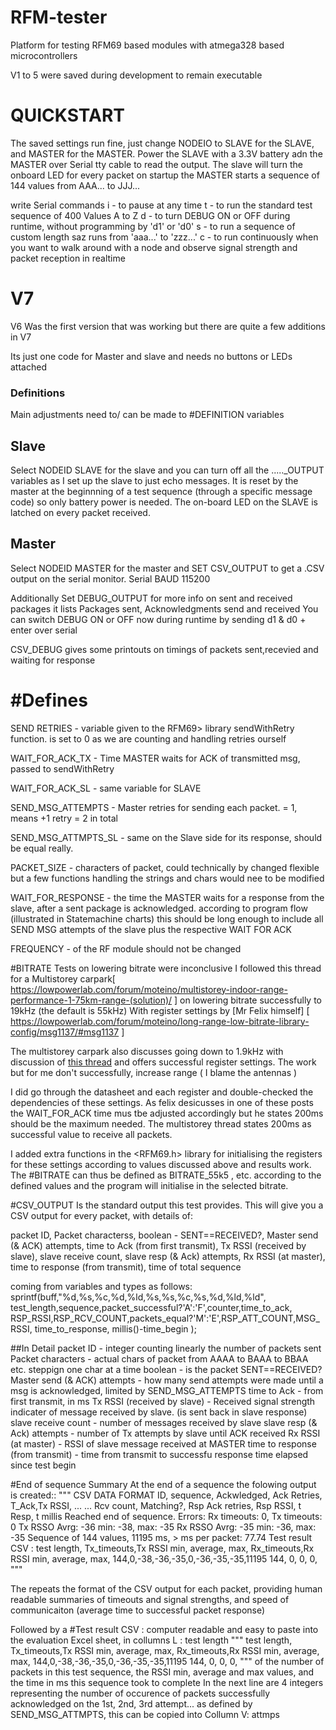 # RFM-tester

Platform for testing RFM69 based modules with atmega328 based microcontrollers

V1 to 5 were saved during development to remain executable

# QUICKSTART
The saved settings run fine, just change NODEIO to SLAVE for the SLAVE, and MASTER for the MASTER.
Power the SLAVE with a 3.3V battery adn the MASTER over Serial tty cable to read the output.
The slave will turn the onboard LED for every packet
on startup the MASTER starts a sequence of 144 values from AAA... to JJJ...

write Serial commands 
i - to pause at any time
t - to run the standard test sequence of 400 Values A to Z
d - to turn DEBUG ON or OFF during runtime, without programming by 'd1' or 'd0'
s - to run a sequence of custom length saz runs from 'aaa...' to 'zzz...'
c - to run continuously when you want to walk around with a node and observe signal strength and packet reception in realtime


# V7
V6 Was the first version that was working but there are quite a few additions in V7

Its just one code for  Master and slave and needs no buttons or LEDs attached

### Definitions
Main adjustments need to/ can be made to #DEFINITION variables

## Slave
Select NODEID SLAVE for the slave
and you can turn off all the ....._OUTPUT variables as I set up the slave to just echo messages.
It is reset by the master at the beginnning of a test sequence (through a specific message code) so only battery power is needed.
The on-board LED on the SLAVE is latched on every packet received.

## Master
Select NODEID MASTER for the master
and SET CSV_OUTPUT to get a .CSV output on the serial monitor.
Serial BAUD 115200

Additionally Set DEBUG_OUTPUT for more info on sent and received packages
it lists Packages sent, Acknowledgments send and received 
You can switch DEBUG ON or OFF now during runtime by sending d1 & d0 + enter over serial

CSV_DEBUG gives some printouts on timings of packets sent,recevied and waiting for response

# #Defines
SEND RETRIES - variable given to the RFM69> library sendWithRetry function. is set to 0 as we are counting and handling retries ourself

WAIT_FOR_ACK_TX - Time MASTER waits for ACK of transmitted msg, passed to sendWithRetry

WAIT_FOR_ACK_SL - same variable for SLAVE

SEND_MSG_ATTEMPTS - Master retries for sending each packet. = 1, means +1 retry = 2 in total

SEND_MSG_ATTMPTS_SL - same on the Slave side for its response, should be equal really.

PACKET_SIZE - characters of packet, could technically by changed flexible but a few functions handling the strings and chars would nee to be modified

WAIT_FOR_RESPONSE - the time the MASTER waits for a response from the slave, after a sent package is acknowledged.
					 according to program flow (illustrated in Statemachine charts)  this should be long enough to include all SEND MSG attempts of the slave plus the respective WAIT FOR ACK

FREQUENCY - of the RF module should not be changed

#BITRATE
Tests on lowering bitrate were inconclusive
I followed this thread for a Multistorey carpark[ https://lowpowerlab.com/forum/moteino/multistorey-indoor-range-performance-1-75km-range-(solution)/ ] 
on lowering bitrate successfully to 19kHz (the default is 55kHz)
With register settings by [Mr Felix himself] [ https://lowpowerlab.com/forum/moteino/long-range-low-bitrate-library-config/msg1137/#msg1137 ]

The multistorey carpark also discusses going down to 1.9kHz with discussion of [this thread]( https://lowpowerlab.com/forum/rf-range-antennas-rfm69-library/rfm69hw-range-test!/msg2664/#msg2664 )
and offers successful register settings.
The work but for me don't successfully, increase range
( I blame the antennas )

I did go through the datasheet and each register and double-checked the dependencies of these settings.
As felix desicusses in one of these posts the WAIT_FOR_ACK time mus tbe adjusted accordingly but he states 200ms should be the maximum needed. The multistorey thread states 200ms as successful value to receive all packets.

I added extra functions in the <RFM69.h> library for initialising the registers for these settings according to values discussed above and results work. 
The #BITRATE can thus be defined as BITRATE_55k5 , etc. according to the defined values and the program will initialise in the selected bitrate.




#CSV_OUTPUT
Is the standard output this test provides.
This will give you a CSV output for every packet, with details of:

packet ID, Packet characterss, boolean - SENT==RECEIVED?, Master send (& ACK) attempts, time to Ack (from first transmit), Tx RSSI (received by slave), slave receive count, slave resp (& Ack) attempts, Rx RSSI (at master), time to response (from transmit), time of total sequence

coming from variables and types as follows:
sprintf(buff,"%d,%s,%c,%d,%ld,%s,%s,%c,%s,%d,%ld,%ld",
  test_length,sequence,packet_successful?'A':'F',counter,time_to_ack, 
  RSP_RSSI,RSP_RCV_COUNT,packets_equal?'M':'E',RSP_ATT_COUNT,MSG_RSSI,
  time_to_response, millis()-time_begin   );

##In Detail
packet ID - integer counting linearly the number of packets sent
Packet characters - actual chars of packet from AAAA to BAAA to BBAA etc. steppign one char at a time
boolean - is the packet SENT==RECEIVED?
Master send (& ACK) attempts - how many send attempts were made until a msg is acknowledged, limited by SEND_MSG_ATTEMPTS
time to Ack  - from first transmit, in ms
Tx RSSI (received by slave) - Received signal strength indicater of message received by slave. (is sent back in slave response)
slave receive count - number of messages received by slave
slave resp (& Ack) attempts - number of Tx attempts by slave until ACK received
Rx RSSI (at master) - RSSI of slave message received at MASTER
time to response (from transmit) - time from transmit to successfu response
time elapsed since test begin

#End of sequence Summary
At the end of a sequence the folowing output is created::
"""
	CSV DATA FORMAT
	ID, sequence, Ackwledged, Ack Retries, T_Ack,Tx RSSI, ...
		... Rcv count, Matching?, Rsp Ack retries, Rsp RSSI, t Resp, t millis
	Reached end of sequence.
	Errors:
	Rx timeouts:  0,	Tx timeouts: 0
	Tx RSSO Avrg: -36	min: -38, max: -35
	Rx RSSO Avrg: -35	min: -36, max: -35
	Sequence of 144 values, 11195 ms,  > ms per packet: 77.74
	Test result CSV :
	test length, Tx_timeouts,Tx RSSI min, average, max, Rx_timeouts,Rx RSSI min, average, max, 
	144,0,-38,-36,-35,0,-36,-35,-35,11195
	144, 0, 0, 0, 
"""

The repeats the format of the CSV output for each packet, providing human readable summaries of timeouts and signal strengths, and speed of communicaiton (average time to successful packet response)

Followed by a 
#Test result CSV :
computer readable and easy to paste into the evaluation Excel sheet, in collumns L : test length
"""
	test length, Tx_timeouts,Tx RSSI min, average, max, Rx_timeouts,Rx RSSI min, average, max, 
	144,0,-38,-36,-35,0,-36,-35,-35,11195
	144, 0, 0, 0, 
"""
of the number of packets in this test sequence, the RSSI min, average and max values, and the time in ms this sequence took to complete
In the next line are 4 integers representing the number of occurence of packets successfully acknowledged on the 
1st, 2nd, 3rd attempt... as defined by SEND_MSG_ATTMPTS, this can be copied into Collumn V: attmps

